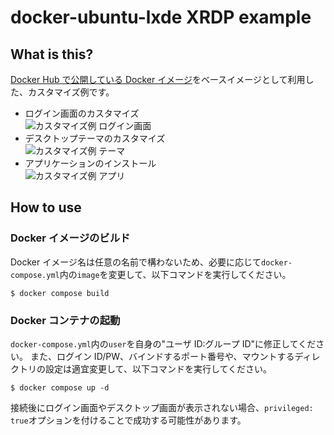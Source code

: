 # docker-ubuntu-lxde XRDP example

## What is this?

[Docker Hub で公開している Docker イメージ](https://hub.docker.com/r/yama07/docker-ubuntu-lxde)をベースイメージとして利用した、カスタマイズ例です。

- ログイン画面のカスタマイズ  
  ![カスタマイズ例 ログイン画面](https://raw.githubusercontent.com/yama07/docker-ubuntu-lxde/master/screenshot/XRDP-example-22.04-login.png)
- デスクトップテーマのカスタマイズ  
  ![カスタマイズ例 テーマ](https://raw.githubusercontent.com/yama07/docker-ubuntu-lxde/master/screenshot/XRDP-example-22.04.png)
- アプリケーションのインストール  
  ![カスタマイズ例 アプリ](https://raw.githubusercontent.com/yama07/docker-ubuntu-lxde/master/screenshot/XRDP-example-22.04-app.png)

## How to use

### Docker イメージのビルド

Docker イメージ名は任意の名前で構わないため、必要に応じて`docker-compose.yml`内の`image`を変更して、以下コマンドを実行してください。

```
$ docker compose build
```

### Docker コンテナの起動

`docker-compose.yml`内の`user`を自身の"ユーザ ID:グループ ID"に修正してください。
また、ログイン ID/PW、バインドするポート番号や、マウントするディレクトリの設定は適宜変更して、以下コマンドを実行してください。

```
$ docker compose up -d
```

接続後にログイン画面やデスクトップ画面が表示されない場合、`privileged: true`オプションを付けることで成功する可能性があります。
